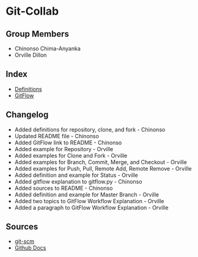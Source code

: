 # Git-Collab

## Group Members
* Chinonso Chima-Anyanka
* Orville Dillon

## Index
* [Definitions](https://github.com/ChinonsoChima/Git-Collab/blob/master/main.py)
* [GitFlow](https://github.com/ChinonsoChima/Git-Collab/blob/master/gitflow.py)

## Changelog
* Added definitions for repository, clone, and fork - Chinonso
* Updated README file - Chinonso
* Added GitFlow link to README - Chinonso
* Added example for Repository - Orville
* Added examples for Clone and Fork - Orville
* Added examples for Branch, Commit, Merge, and Checkout - Orville
* Added examples for Push, Pull, Remote Add, Remote Remove - Orville
* Added definition and example for Status - Orville
* Added gitflow explanation to gitflow.py - Chinonso
* Added sources to README - Chinonso
* Added definition and example for Master Branch - Orville
* Added two topics to GitFlow Workflow Explanation - Orville
* Added a paragraph to GitFlow Workflow Explanation - Orville


## Sources
* [git-scm](https://git-scm.com/)
* [Github Docs](https://docs.github.com/en)
